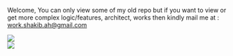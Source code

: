 Welcome, You can only view some of my old repo but if you want to view or get more complex logic/features, architect, works then kindly mail me at : work.shakib.ah@gmail.com

![](https://github-readme-streak-stats.herokuapp.com/?user=shakibalhasan-code&theme=dark&hide_border=true)<br/>
![](https://github-readme-stats.vercel.app/api/top-langs/?username=shakibalhasan-code&theme=dark&hide_border=true&include_all_commits=true&count_private=false&layout=compact)


